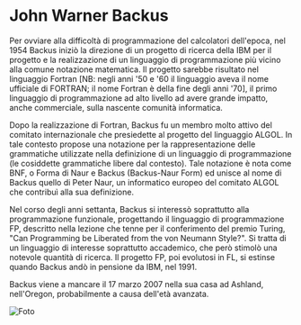 # John Warner Backus

Per ovviare alla difficoltà di programmazione del calcolatori dell'epoca, nel 1954 Backus iniziò la direzione di un progetto di ricerca della IBM per il progetto e la realizzazione di un linguaggio di programmazione più vicino alla comune notazione matematica. Il progetto sarebbe risultato nel linguaggio Fortran [NB: negli anni '50 e '60 il linguaggio aveva il nome ufficiale di FORTRAN; il nome Fortran è della fine degli anni '70], il primo linguaggio di programmazione ad alto livello ad avere grande impatto, anche commerciale, sulla nascente comunità informatica.

Dopo la realizzazione di Fortran, Backus fu un membro molto attivo del comitato internazionale che presiedette al progetto del linguaggio ALGOL. In tale contesto propose una notazione per la rappresentazione delle grammatiche utilizzate nella definizione di un linguaggio di programmazione (le cosiddette grammatiche libere dal contesto). Tale notazione è nota come BNF, o Forma di Naur e Backus (Backus-Naur Form) ed unisce al nome di Backus quello di Peter Naur, un informatico europeo del comitato ALGOL che contribuì alla sua definizione.

Nel corso degli anni settanta, Backus si interessò soprattutto alla programmazione funzionale, progettando il linguaggio di programmazione FP, descritto nella lezione che tenne per il conferimento del premio Turing, "Can Programming be Liberated from the von Neumann Style?". Si tratta di un linguaggio di interesse soprattutto accademico, che però stimolò una notevole quantità di ricerca. Il progetto FP, poi evolutosi in FL, si estinse quando Backus andò in pensione da IBM, nel 1991.

Backus viene a mancare il 17 marzo 2007 nella sua casa ad Ashland, nell'Oregon, probabilmente a causa dell'età avanzata.

![Foto](https://upload.wikimedia.org/wikipedia/commons/b/b2/John_Backus_2.jpg)